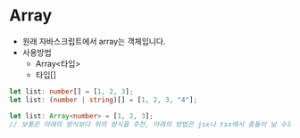 # Array

- 원래 자바스크립트에서 array는 객체입니다.
- 사용방법
  - Array<타입>
  - 타입[]

```typescript
let list: number[] = [1, 2, 3];
let list: (number | string)[] = [1, 2, 3, "4"];

let list: Array<number> = [1, 2, 3];
// 보통은 아래의 방식보다 위의 방식을 추천, 아래의 방법은 jsx나 tsx에서 충돌이 날 수도 있다고 지나가는 말에 들었다고 함.
```
